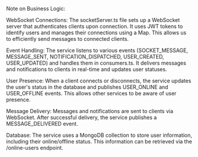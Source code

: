 Note on Business Logic:

WebSocket Connections: The socketServer.ts file sets up a WebSocket server that authenticates clients upon connection. It uses JWT tokens to identify users and manages their connections using a Map. This allows us to efficiently send messages to connected clients.

Event Handling: The service listens to various events (SOCKET_MESSAGE, MESSAGE_SENT, NOTIFICATION_DISPATCHED, USER_CREATED, USER_UPDATED) and handles them in consumers.ts. It delivers messages and notifications to clients in real-time and updates user statuses.

User Presence: When a client connects or disconnects, the service updates the user's status in the database and publishes USER_ONLINE and USER_OFFLINE events. This allows other services to be aware of user presence.

Message Delivery: Messages and notifications are sent to clients via WebSocket. After successful delivery, the service publishes a MESSAGE_DELIVERED event.

Database: The service uses a MongoDB collection to store user information, including their online/offline status. This information can be retrieved via the /online-users endpoint.